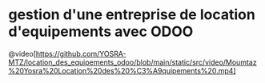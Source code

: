 # gestion d'une entreprise de location d'equipements avec ODOO

@video[https://github.com/YOSRA-MTZ/location_des_equipements_odoo/blob/main/static/src/video/Moumtaz%20Yosra%20Location%20des%20%C3%A9quipements%20.mp4]
